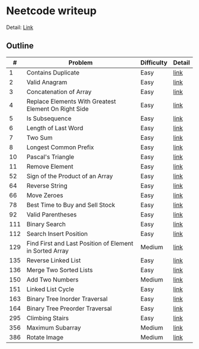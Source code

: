 # Neetcode writeup
Detail: [Link](https://neetcode.io/)

## Outline
|#|Problem|Difficulty|Detail|
|-|-|-|-|
|1|Contains Duplicate|Easy|[link](./contains_duplicate/contains_duplicate.md)|
|2|Valid Anagram|Easy|[link](./valid_anagram/valid_anagram.md)|
|3|Concatenation of Array|Easy|[link](./concatenation_of_array/concatenation_of_array.md)|
|4|Replace Elements With Greatest Element On Right Side|Easy|[link](./replace_elements_with_greatest_element_on_right_side/replace_elements_with_greatest_element_on_right_side.md)|
|5|Is Subsequence|Easy|[link](./is_subsequence/is_subsequence.md)|
|6|Length of Last Word|Easy|[link](./length_of_last_word/length_of_last_word.md)|
|7|Two Sum|Easy|[link](./two_sum/two_sum.md)|
|8|Longest Common Prefix|Easy|[link](./longest_common_prefix/longest_common_prefix.md)|
|10|Pascal's Triangle|Easy|[link](./pascals_triangle/pascals_triangle.md)|
|11|Remove Element|Easy|[link](./remove_element/remove_element.md)|
|52|Sign of the Product of an Array|Easy|[link](./sign_of_the_product_of_an_array/sign_of_the_product_of_an_array.md)|
|64|Reverse String|Easy|[link](./reverse_string/reverse_string.md)
|66|Move Zeroes|Easy|[link](./move_zeroes/move_zeroes.md)|
|78|Best Time to Buy and Sell Stock|Easy|[link](./best_time_to_buy_and_sell_stock/best_time_to_buy_and_sell_stock.md)|
|92|Valid Parentheses|Easy|[link](./valid_parentheses/valid_parentheses.md)|
|111|Binary Search|Easy|[link](./binary_search/binary_search.md)|
|112|Search Insert Position|Easy|[link](./search_insert_position/search_insert_position.md)|
|129|Find First and Last Position of Element in Sorted Array|Medium|[link](./find_first_and_last_position_of_element_in_sorted_array/find_first_and_last_position_of_element_in_sorted_array.md)|
|135|Reverse Linked List|Easy|[link](./reverse_linked_list/reverse_linked_list.md)|
|136|Merge Two Sorted Lists|Easy|[link](./merge_two_sorted_lists/merge_two_sorted_lists.md)|
|150|Add Two Numbers|Medium|[link](./add_two_numbers/add_two_numbers.md)|
|151|Linked List Cycle|Easy|[link](./linked_list_cycle/linked_list_cycle.md)|
|163|Binary Tree Inorder Traversal|Easy|[link](./binary_tree_inorder_traversal/binary_tree_inorder_traversal.md)|
|164|Binary Tree Preorder Traversal|Easy|[link](./Binary_tree_preorder_traversal/Binary_tree_preorder_traversal.md)|
|295|Climbing Stairs|Easy|[link](./climbing_stairs/climbing_stairs.md)|
|356|Maximum Subarray|Medium|[link](./maximum_subarray/maximum_subarray.md)|
|386|Rotate Image|Medium|[link](./rotate_image/rotate_image.md)|
